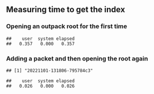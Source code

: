 Measuring time to get the index
-------------------------------

### Opening an outpack root for the first time

    ##    user  system elapsed 
    ##   0.357   0.000   0.357

### Adding a packet and then opening the root again

    ## [1] "20221101-131806-795784c3"

    ##    user  system elapsed 
    ##   0.026   0.000   0.026
